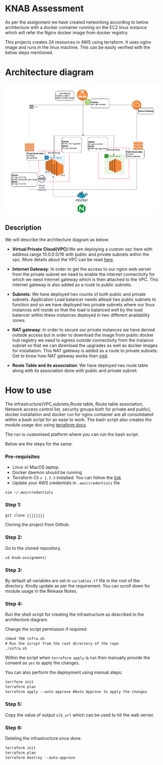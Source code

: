 # KNAB Assessment
As per the assignment we have created networking according to below architecture with a docker container running on the EC2 linux instance which will refer the Nginx docker image from docker registry.

This projects creates 24 resources in AWS using terraform. It uses nginx image and runs 
in the linux machine.
This can be easily verified with the below steps mentioned.

# Architecture diagram 

![img.png](img.png)

## Description
We will describe the architecture diagram as below:

- **Virtual Private Cloud(VPC)**:We are deploying a custom vpc here with address range 10.0.0.0/16 with public and private subnets within the vpc.
    More details about the VPC can be read [here](https://docs.aws.amazon.com/vpc/latest/userguide/what-is-amazon-vpc.html).

- **Internet Gateway**: In order to get the access to our nginx web server from the private subnet we need to enable the internet connectivity for which we need internet gateway which is then attached to the VPC.
    This internet gateway is also added as a route to public subnets.

- **Subnets**: We have deployed two counts of both public and private subnets. Application Load balancer needs atleast two public subnets to function and so
    we have deployed two private subnets where our linux instances will reside so that the load is balanced well by the load balancer within these instances deployed in two different availability zones.

- **NAT gateway**: In order to secure our private instances we have denied outside access but in order to download 
    the image from public docker hub registry we need to egress outside connectivity from the instance
    subnet so that we can download the upgrades as well as docker images for installation. This NAT gateway is added
    as a route to private subnets. Get to know how NAT gateway works then [visit](https://docs.aws.amazon.com/vpc/latest/userguide/vpc-nat-gateway.html).

- **Route Table and its association**: We have deployed two route table along with its association done with public and private subnet.

# How to use

The infrastructure(VPC,subnets,Route table, Route table association, Network access control list, security groups both for private and public), docker installation and docker run for nginx container
are all consolidated within a bash script for an ease to work. The bash script also creates the module usage doc 
using [terraform docs](https://github.com/terraform-docs/terraform-docs).

The run is customised platform where you can run the bash script.

Below are the steps for the same:

### Pre-requisites
- Linux or MacOS laptop.
- Docker daemon should be running 
- Terraform Cli `v 1.3.3` installed. You can follow the [link](https://learn.hashicorp.com/tutorials/terraform/install-cli)
- Update your AWS credentials in `.aws/credentials` file
```
vim ~/.aws/credentials
``` 

### Step 1: 
```
git clone jjjjjjjj
```
Cloning the project from Github.

### Step 2:
Go to the cloned repository.
```
cd knab-assignment/
```

### Step 3:
By default all variables are set in `variables.tf` file in the root of the directory. Kindly update as per the requirement.
You can scroll down for module usage in the Release Notes.

### Step 4:
Run the shell script for creating the infrastructure as described in the architecture diagram.

Change the script permission if required:
```
chmod 700 infra.sh
# Run the script from the root directory of the repo
./infra.sh
```

Within the script when `terraform apply` is run then manually provide the consent as `yes` to apply the changes.

You can also perform the deployment using manual steps:
```
terrform init
terraform plan
terraform apply --auto-approve #Auto Approve to apply the changes
```
### Step 5: 
Copy the value of output `alb_url` which can be used to hit the web server.

### Step 6:
Deleting the infrastructure once done.
```
terraform init
terraform plan
terraform destroy --auto-approve
```


